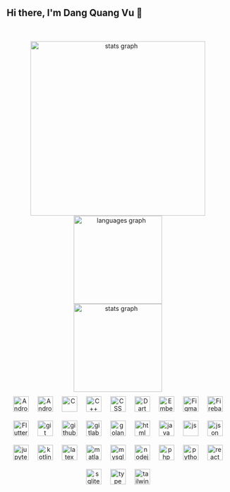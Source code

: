 ## Hi there, I'm Dang Quang Vu 👋

<br clear="both">


<br clear="both">
<div class="container">
  <div display="flex" align="center">
    <img src="https://github-readme-stats.vercel.app/api?username=dangvu2408&hide_title=false&hide_rank=false&show_icons=true&include_all_commits=true&count_private=true&disable_animations=false&theme=radical&locale=en&hide_border=false" width="396" alt="stats graph" />
    <img src="https://github-readme-stats.vercel.app/api/top-langs/?username=dangvu2408&theme=radical&hide_border=false&include_all_commits=true&count_private=true&layout=compact" height="200" alt="languages graph"  /><br/>
    <img src="https://github-readme-streak-stats.herokuapp.com/?user=dangvu2408&theme=radical&hide_border=false" height="200" alt="stats graph" /><br/>
    
  </div>
  <div align="center" style="display:flex;flex-wrap: wrap;justify-content:center;align-items:center; gap:10">
    <img  alt="Android" width="35px" style="padding:10;"  src="https://cdn.jsdelivr.net/gh/devicons/devicon/icons/android/android-original.svg"/>
    <img  alt="Android Studio" width="35px" style="padding:10;"  src="https://cdn.jsdelivr.net/gh/devicons/devicon/icons/androidstudio/androidstudio-original.svg"/>
    <img  alt="C" width="35px" style="padding:10;"  src="https://cdn.jsdelivr.net/gh/devicons/devicon/icons/c/c-original.svg"/>
    <img  alt="C++" width="35px" style="padding:10;"  src="https://cdn.jsdelivr.net/gh/devicons/devicon/icons/cplusplus/cplusplus-original.svg"/>
    <img  alt="CSS" width="35px" style="padding:10;"  src="https://cdn.jsdelivr.net/gh/devicons/devicon/icons/css3/css3-original.svg"/>
    <img  alt="Dart" width="35px" style="padding:10;"  src="https://cdn.jsdelivr.net/gh/devicons/devicon/icons/dart/dart-original.svg"/>
    <img  alt="Embe" width="35px" style="padding:10;"  src="https://cdn.jsdelivr.net/gh/devicons/devicon/icons/embeddedc/embeddedc-original.svg"/>
    <img  alt="Figma" width="35px" style="padding:10;"  src="https://cdn.jsdelivr.net/gh/devicons/devicon/icons/figma/figma-original.svg"/>
    <img  alt="Firebase" width="35px" style="padding:10;"  src="https://cdn.jsdelivr.net/gh/devicons/devicon/icons/firebase/firebase-original.svg"/>
    <img  alt="Flutter" width="35px" style="padding:10;"  src="https://cdn.jsdelivr.net/gh/devicons/devicon/icons/flutter/flutter-original.svg"/>
    <img  alt="git" width="35px" style="padding:10;"  src="https://cdn.jsdelivr.net/gh/devicons/devicon/icons/git/git-original.svg"/>
    <img  alt="github" width="35px" style="padding:10;"  src="https://cdn.jsdelivr.net/gh/devicons/devicon/icons/github/github-original.svg"/>
    <img  alt="gitlab" width="35px" style="padding:10;"  src="https://cdn.jsdelivr.net/gh/devicons/devicon/icons/gitlab/gitlab-original.svg"/>
    <img  alt="golang" width="35px" style="padding:10;"  src="https://cdn.jsdelivr.net/gh/devicons/devicon/icons/go/go-original.svg"/> <br>
    <img  alt="html" width="35px" style="padding:10;"  src="https://cdn.jsdelivr.net/gh/devicons/devicon/icons/html5/html5-original.svg"/>
    <img  alt="java" width="35px" style="padding:10;"  src="https://cdn.jsdelivr.net/gh/devicons/devicon/icons/java/java-original.svg"/>
    <img  alt="js" width="35px" style="padding:10;"  src="https://cdn.jsdelivr.net/gh/devicons/devicon/icons/javascript/javascript-original.svg"/>
    <img  alt="json" width="35px" style="padding:10;"  src="https://cdn.jsdelivr.net/gh/devicons/devicon/icons/json/json-original.svg"/>
    <img  alt="jupyter" width="35px" style="padding:10;"  src="https://cdn.jsdelivr.net/gh/devicons/devicon/icons/jupyter/jupyter-original.svg"/>
    <img  alt="kotlin" width="35px" style="padding:10;"  src="https://cdn.jsdelivr.net/gh/devicons/devicon/icons/kotlin/kotlin-original.svg"/>
    <img  alt="latex" width="35px" style="padding:10;"  src="https://cdn.jsdelivr.net/gh/devicons/devicon/icons/latex/latex-original.svg"/>
    <img  alt="matlab" width="35px" style="padding:10;"  src="https://cdn.jsdelivr.net/gh/devicons/devicon/icons/matlab/matlab-original.svg"/>
    <img  alt="mysql" width="35px" style="padding:10;"  src="https://cdn.jsdelivr.net/gh/devicons/devicon/icons/mysql/mysql-original.svg"/>
    <img  alt="nodejs" width="35px" style="padding:10;"  src="https://cdn.jsdelivr.net/gh/devicons/devicon/icons/nodejs/nodejs-original.svg"/>
    <img  alt="php" width="35px" style="padding:10;"  src="https://cdn.jsdelivr.net/gh/devicons/devicon/icons/php/php-original.svg"/>
    <img  alt="python" width="35px" style="padding:10;"  src="https://cdn.jsdelivr.net/gh/devicons/devicon/icons/python/python-original.svg"/>
    <img  alt="react" width="35px" style="padding:10;"  src="https://cdn.jsdelivr.net/gh/devicons/devicon/icons/react/react-original.svg"/>
    <img  alt="sqlite" width="35px" style="padding:10;"  src="https://cdn.jsdelivr.net/gh/devicons/devicon/icons/sqlite/sqlite-original.svg"/>
    <img  alt="type" width="35px" style="padding:10;"  src="https://cdn.jsdelivr.net/gh/devicons/devicon/icons/typescript/typescript-original.svg"/>
    <img  alt="tailwind" width="35px" style="padding:10;"  src="https://cdn.jsdelivr.net/gh/devicons/devicon/icons/tailwindcss/tailwindcss-original.svg"/>
  </div>
</div>


